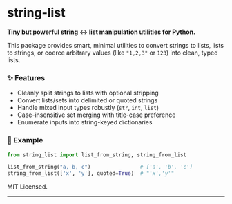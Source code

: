 # string-list

**Tiny but powerful string <-> list manipulation utilities for Python.**

This package provides smart, minimal utilities to convert strings to lists, lists to strings, or coerce arbitrary values (like `"1,2,3"` or `123`) into clean, typed lists.

### ✨ Features

- Cleanly split strings to lists with optional stripping
- Convert lists/sets into delimited or quoted strings
- Handle mixed input types robustly (`str`, `int`, `list`)
- Case-insensitive set merging with title-case preference
- Enumerate inputs into string-keyed dictionaries

### 🔧 Example

```python
from string_list import list_from_string, string_from_list

list_from_string("a, b, c")                # ['a', 'b', 'c']
string_from_list(['x', 'y'], quoted=True)  # "'x','y'"
```

MIT Licensed.


---
